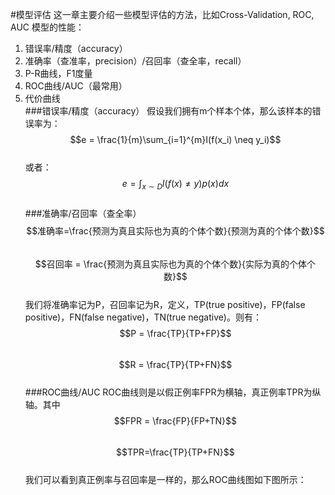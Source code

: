 #模型评估
这一章主要介绍一些模型评估的方法，比如Cross-Validation, ROC, AUC
模型的性能：
1. 错误率/精度（accuracy） 
2. 准确率（查准率，precision）/召回率（查全率，recall） 
3. P-R曲线，F1度量 
4. ROC曲线/AUC（最常用） 
5. 代价曲线  
###错误率/精度（accuracy）
假设我们拥有m个样本个体，那么该样本的错误率为：  
$$e = \frac{1}{m}\sum_{i=1}^{m}I(f(x_i) \neq y_i)$$  
或者：  
$$e = \int_{x \sim D}I(f(x) \neq y)p(x)dx$$  
###准确率/召回率（查全率）
$$准确率=\frac{预测为真且实际也为真的个体个数}{预测为真的个体个数}$$  
$$召回率 = \frac{预测为真且实际也为真的个体个数}{实际为真的个体个数}$$  
 我们将准确率记为P，召回率记为R，定义，TP(true positive)，FP(false positive)，FN(false negative)，TN(true negative)。则有：   
 $$P = \frac{TP}{TP+FP}$$   
 $$R = \frac{TP}{TP+FN}$$  
 ###ROC曲线/AUC
ROC曲线则是以假正例率FPR为横轴，真正例率TPR为纵轴。其中   
$$FPR = \frac{FP}{FP+TN}$$   
$$TPR=\frac{TP}{TP+FN}$$   
我们可以看到真正例率与召回率是一样的，那么ROC曲线图如下图所示： 

  
 

